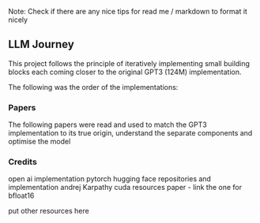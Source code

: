 Note: Check if there are any nice tips for read me / markdown to format it nicely

## LLM Journey

This project follows the principle of iteratively implementing small building blocks each coming closer to the original GPT3 (124M) implementation.

The following was the order of the implementations:



### Papers

The following papers were read and used to match the GPT3 implementation to its true origin, understand the separate components and optimise the model

### Credits

open ai implementation
pytorch
hugging face repositories and implementation
andrej Karpathy
cuda resources paper - link the one for bfloat16

put other resources here

